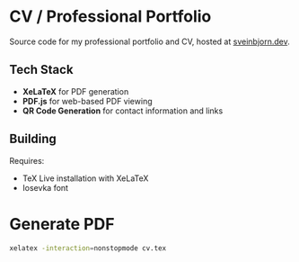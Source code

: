 # CV / Professional Portfolio

Source code for my professional portfolio and CV, hosted at [sveinbjorn.dev](https://sveinbjorn.dev).

## Tech Stack

- **XeLaTeX** for PDF generation
- **PDF.js** for web-based PDF viewing
- **QR Code Generation** for contact information and links

## Building

Requires:
- TeX Live installation with XeLaTeX
- Iosevka font

# Generate PDF

```bash
xelatex -interaction=nonstopmode cv.tex
```
